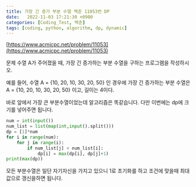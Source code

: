 ```yaml
---
title: 가장 긴 증가 부분 수열 백준 11053번 DP
date:   2022-11-03 17:21:30 +0900
categories: [Coding_Test, 백준]
tags: [coding, python, algorithm, dp, dynamic]
---
```


[https://www.acmicpc.net/problem/11053](https://www.acmicpc.net/problem/11053)

문제
수열 A가 주어졌을 때, 가장 긴 증가하는 부분 수열을 구하는 프로그램을 작성하시오.

예를 들어, 수열 A = {10, 20, 10, 30, 20, 50} 인 경우에 가장 긴 증가하는 부분 수열은 A = {10, 20, 10, 30, 20, 50} 이고, 길이는 4이다.

바로 앞에서 가장 큰 부분수열이었는데 알고리즘은 똑같습니다. 다만 이번에는 dp에 크기를 넣어주면 됩니다.

```py
num = int(input())
num_list = list(map(int,input().split()))
dp = [1]*num
for i in range(num):
    for j in range(i):
        if num_list[j] < num_list[i]:
            dp[i] = max(dp[i], dp[j]+1)
print(max(dp))
```

모든 부분수열은 일단 자기자신을 가지고 있으니 1로 초기화를 하고 조건에 맞을때 최대값으로 갱신을하면 됩니다.